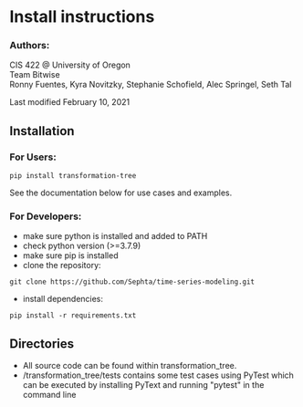# Install instructions

### Authors:

CIS 422 @ University of Oregon  
Team Bitwise  
Ronny Fuentes, Kyra Novitzky, Stephanie Schofield, Alec Springel, Seth Tal

Last modified February 10, 2021

## Installation

### For Users:

```
pip install transformation-tree
```

See the documentation below for use cases and examples.

### For Developers:

- make sure python is installed and added to PATH
- check python version (>=3.7.9)
- make sure pip is installed
- clone the repository:

```
git clone https://github.com/Sephta/time-series-modeling.git
```

- install dependencies:

```
pip install -r requirements.txt
```

## Directories

- All source code can be found within transformation_tree.
- /transformation_tree/tests contains some test cases using PyTest which can be executed by installing PyText and running "pytest" in the command line
